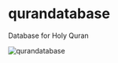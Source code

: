 # qurandatabase
Database for Holy Quran

![qurandatabase](https://1.bp.blogspot.com/-KUEEmvbbYqM/XrrhnukyH5I/AAAAAAAAORQ/n5KGkW-GikUbP_wGwGQHT3DmB-K-HZD-gCK4BGAsYHg/d/chapters.png)
